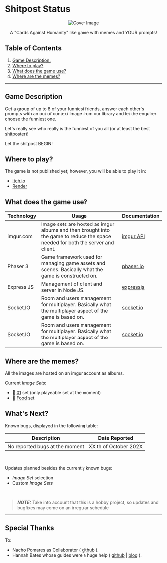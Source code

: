 # Shitpost Status

<p align="center">
  <img src="https://img.itch.zone/aW1nLzEzMjAyNzkwLnBuZw==/x150/08hMnI.png" alt="Cover Image" />
</p>

<p align="center">A "Cards Against Humanity" like game with memes and YOUR prompts!</p>

## Table of Contents

1. [ Game Description. ](#desc)
2. [ Where to play? ](#where)
3. [ What does the game use? ](#how)
4. [ Where are the memes? ](#memes)

<hr>

<a name="desc"></a>
## Game Description

Get a group of up to 8 of your funniest friends, answer each other's prompts with an out of context image from our library and let the enquirer choose the funniest one.

Let's really see who really is the funniest of you all (or at least the best shitposter)!

Let the shitpost BEGIN!


<a name="where"></a>
## Where to play?

The game is not published yet; however, you will be able to play it in:
+ [Itch.io](https://ph0nsy.itch.io/shitpost-status)
+ [Render](https://shitpost-status.onrender.com/)

<a name="how"></a>
## What does the game use?

| Technology | Usage                                                                                                                           | Documentation                                     |
|------------|---------------------------------------------------------------------------------------------------------------------------------|---------------------------------------------------|
| imgur.com  | Image sets are hosted as imgur albums and then brought into the game to reduce the space needed for both the server and client. | [imgur API](https://apidocs.imgur.com/)           |
| Phaser 3   | Game framework used for managing game assets and scenes. Basically what the game is constructed on.                             | [phaser.io](https://phaser.io/learn)              |
| Express JS | Management of client and server in Node JS.                                                                                     | [expressjs](https://expressjs.com/en/4x/api.html) |
| Socket.IO  | Room and users management for multiplayer. Basically what the multiplayer aspect of the game is based on.                       | [socket.io](https://socket.io/)                   |
| Socket.IO  | Room and users management for multiplayer. Basically what the multiplayer aspect of the game is based on.                       | [socket.io](https://socket.io/)                   |

<a name="memes"></a>
## Where are the memes?

All the images are hosted on an imgur account as albums. 

Current _Image Sets_:

+ 🥇 [01](https://imgur.com/a/JOd3bxM) set (only playeable set at the moment)
+ 🍖 [Food](https://imgur.com/a/rWug7tX) set

## What's Next?

Known bugs, displayed in the following table:

| Description                                                                                                                     | Date Reported                                     |
|---------------------------------------------------------------------------------------------------------------------------------|---------------------------------------------------|
| No reported bugs at the moment                                                                                                  | XX th of October 202X                             |

<br>

Updates planned besides the currently known bugs:
+ _Image Set_ selection
+ Custom _Image Sets_

<br>

> **_NOTE:_** Take into account that this is a hobby project, so updates and bugfixes may come on an irregular schedule

<hr>

## Special Thanks

To:

+ Nacho Pomares as Collaborator ( <a href="https://github.com/NachoPomares">github</a> ).
+ Hannah Bates whose guides were a huge help ( <a href="https://github.com/hannahrobot" style="background-color:white">github</a> | <a href="https://hannahrobot.com/">blog</a> ).
